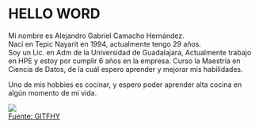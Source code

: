 # HELLO WORD

Mi nombre es Alejandro Gabriel Camacho Hernández.  
Nací en Tepic Nayarit en 1994, actualmente tengo 29 años.  
Soy un Lic. en Adm de la Universidad de Guadalajara, Actualmente trabajo en HPE y estoy por cumplir 6 años en la empresa.
Curso la Maestria en Ciencia de Datos, de la cuál espero aprender y mejorar mis habilidades. 

Uno de mis hobbies es cocinar, y espero poder aprender alta cocina en algún momento de mi vida. 


![](https://media.giphy.com/media/XcFwb5afm0qG04z5Hz/giphy-downsized.gif)  
[Fuente: GITFHY](https://media.giphy.com/media/XcFwb5afm0qG04z5Hz/giphy-downsized.gif)
